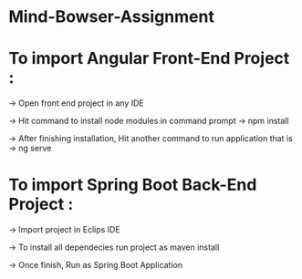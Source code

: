 # Mind-Bowser-Assignment

# To import Angular Front-End Project :

  -> Open front end project in any IDE
  
  -> Hit command to install node modules in command prompt -> npm install
  
  -> After finishing installation, Hit another command to run application that is -> ng serve
  
  
# To import Spring Boot Back-End Project :

  -> Import project in Eclips IDE
  
  -> To install all dependecies run project as maven install
  
  -> Once finish, Run as Spring Boot Application
 
